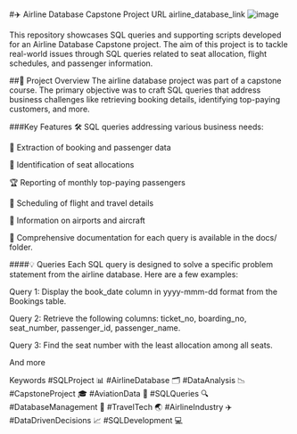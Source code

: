 #✈️ Airline Database Capstone Project
URL airline_database_link
![image](https://github.com/user-attachments/assets/2b30ede9-2ee6-4808-9189-89c0ffcc61c3)



This repository showcases SQL queries and supporting scripts developed for an Airline Database Capstone project. The aim of this project is to tackle real-world issues through SQL queries related to seat allocation, flight schedules, and passenger information.

##📝 Project Overview
The airline database project was part of a capstone course. The primary objective was to craft SQL queries that address business challenges like retrieving booking details, identifying top-paying customers, and more.

###Key Features
🛠️ SQL queries addressing various business needs:

📝 Extraction of booking and passenger data

💺 Identification of seat allocations

🏆 Reporting of monthly top-paying passengers

📅 Scheduling of flight and travel details

🏢 Information on airports and aircraft

📑 Comprehensive documentation for each query is available in the docs/ folder.

####💡 Queries
Each SQL query is designed to solve a specific problem statement from the airline database. Here are a few examples:

Query 1: Display the book_date column in yyyy-mmm-dd format from the Bookings table.

Query 2: Retrieve the following columns: ticket_no, boarding_no, seat_number, passenger_id, passenger_name.

Query 3: Find the seat number with the least allocation among all seats.

And more 

Keywords
#SQLProject 📊 #AirlineDatabase 🗂️ #DataAnalysis 📉 #CapstoneProject 🎓 #AviationData 🛫 #SQLQueries 🔍 #DatabaseManagement 💽 #TravelTech 🌏 #AirlineIndustry ✈️ #DataDrivenDecisions 📈 #SQLDevelopment 💻
